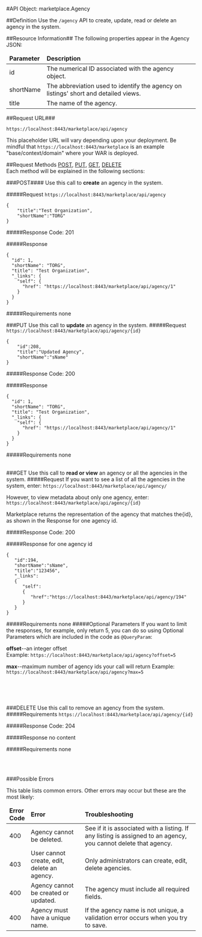 #API Object: marketplace.Agency

##Definition 
Use the `/agency` API to create, update, read or delete an agency in the system. 

##Resource Information##
The following properties appear in the Agency JSON: 
<table style="width:100%">
    <thead>
        <tr>
            <td><b>Parameter</b></td>
            <td><b>Description</b></td>
        </tr>
    </thead>
    <tbody>
    <tr>
        <td>id</td>
        <td>The numerical ID associated with the agency object.</td> 
    </tr>
    <tr>
        <td>shortName</td>
        <td>The abbreviation used to identify the agency on listings' short and detailed views.</td> 
    </tr>
    <tr>
        <td>title</td>
        <td>The name of the agency.</td> 
    </tr>
    </tbody>
</table>

 
##Request URL###

`https://localhost:8443/marketplace/api/agency` <br>

This placeholder URL will vary depending upon your deployment. Be mindful that `https://localhost:8443/marketplace` is an example "base/context/domain" where your WAR is deployed.  


##Request Methods
[POST](https://github.com/stephaniesaylor/Practice-Repo/blob/master/OZP_agencyAPI.md#POST),
[PUT](https://github.com/stephaniesaylor/Practice-Repo/blob/master/OZP_agencyAPI.md#PUT), 
[GET](https://github.com/stephaniesaylor/Practice-Repo/blob/master/OZP_agencyAPI.md#GET), [DELETE](https://github.com/stephaniesaylor/Practice-Repo/blob/master/OZP_agencyAPI.md#DELETE)
<br>
Each method will be explained in the following sections:

###<a name=POST>POST</a>####
Use this call to **create** an agency in the system.

#####Request
`https://localhost:8443/marketplace/api/agency`

    {  
        "title":"Test Organization",
        "shortName":"TORG"
    }

#####Response Code:
201

#####Response

    {
      "id": 1,
      "shortName": "TORG",
      "title": "Test Organization",
      "_links": {
        "self": {
          "href": "https://localhost:8443/marketplace/api/agency/1"
        }
      }
    }

#####Requirements
none
<br>




###<a name=PUT>PUT</a>
Use this call to **update** an agency in the system.
#####Request
`https://localhost:8443/marketplace/api/agency/{id}`

    {  
        "id":208,
        "title":"Updated Agency",
        "shortName":"sName"
    }

#####Response Code:
200

#####Response
    
    {
      "id": 1,
      "shortName": "TORG",
      "title": "Test Organization",
      "_links": {
        "self": {
          "href": "https://localhost:8443/marketplace/api/agency/1"
        }
      }
    }
#####Requirements
none
<br>
<br>


###<a name=GET>GET</a>
Use this call to **read or view** an agency or all the agencies in the system.
#####Request
If you want to see a list of all the agencies in the system, enter:
`https://localhost:8443/marketplace/api/agency/`

However, to view metadata about only one agency, enter:
`https://localhost:8443/marketplace/api/agency/{id}`
 
Marketplace returns the representation of the agency that matches the{id}, as shown in the Response for one agency id. 

#####Response Code:
200

#####Response for one agency id

    {
       "id":194,
       "shortName":"sName",
       "title":"123456",
       "_links":
       {
          "self":
          {
             "href":"https://localhost:8443/marketplace/api/agency/194"
          }
       }
    }

#####Requirements
none
#####Optional Parameters
If you want to limit the responses, for example, only return 5, you can do so using Optional Parameters which are included in the code as `@QueryParam`:

**offset**--an integer offset <br> 
Example: `https://localhost:8443/marketplace/api/agency?offset=5`

**max**--maximum number of agency ids your call will return
Example: `https://localhost:8443/marketplace/api/agency?max=5`

<br>
<br>
<br>

###<a name=DELETE>DELETE</a>
Use this call to remove an agency from the system.
#####Requirements
`https://localhost:8443/marketplace/api/agency/{id}`

#####Response Code:
204

#####Response
no content<br>    
       
#####Requirements
none

<br>
<br>




###Possible Errors

This table lists common errors. Other errors may occur but these are the most likely:
<table style="width:100%">
    <thead>
        <tr>    
            <td><b>Error <br> Code</b></td>
            <td><b>Error</b></td>
            <td><b>Troubleshooting</b></td>
        </tr>
    </thead>
    <tbody>
        <tr>
            <td>400
            <td>Agency cannot be deleted.
            <td>See if it is associated with a listing. If any listing is assigned to an agency, you cannot delete that agency.</td> 
        </tr>
        <tr>
            <td>403
            <td>User cannot create, edit, delete an agency.
            <td>Only administrators can create, edit, delete agencies.</td> 
        </tr>  
        <tr>
            <td>400
            <td>Agency cannot be created or updated.
            <td>The agency must include all required fields.</td> 
        </tr>
        <tr>
            <td>400
            <td>Agency must have a unique name.</td>
            <td>If the agency name is not unique, a validation error occurs when you try to save.</td> 
        </tr>
    </tbody>
</table> 

